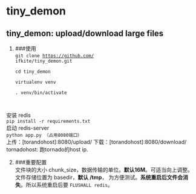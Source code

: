 # tiny_demon  
## tiny_demon: upload/download large files  

1. ###使用  
<code>git clone https://github.com/   ifkite/tiny_demon.git  
cd tiny_demon  
virtualenv venv  
. venv/bin/activate  
</code>  
安装 redis
<code>
pip install -r requirements.txt
</code>  
启动 redis-server
<code>
python app.py （占用8080端口）
</code>  
上传：[torandohost]:8080/upload/  
下载：[torandohost]:8080/download/  
tornadohost: 跑tornado的host ip.  

2. ###重要配置  
     文件块的大小 chunk_size，数据传输的单位。**默认16M**。可适当向上调整。  
     文件存储位置为 basedir，**默认 /tmp**， 为方便测试。**系统重启后文件会消失**。所以系统重启后要 <code>FLUSHALL redis</code>。  
